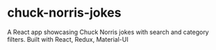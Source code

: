 # chuck-norris-jokes
A React app showcasing Chuck Norris jokes with search and category filters. Built with React, Redux, Material-UI
